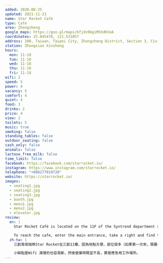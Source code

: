```yaml
---
added: 2020-08-25
updated: 2021-11-23
name: Star Rocket Café
type: Cafe
area: Zhongzheng
google_maps: https://goo.gl/maps/bfjdv9bgiMShdKVeA
coordinates: 25.045478, 121.531057
address: 100, Taiwan, Taipei City, Zhongzheng District, Section 3, Civic Blvd, 2號11樓
station: Zhongxiao Xinsheng
hours:
  mon: 11-18
  tue: 11-18
  wed: 11-18
  thu: 11-18
  fri: 11-18
wifi: 2
speed: 5
power: 4
vacancy: 5
comfort: 4
quiet: 4
food: 3
drinks: 2
price: 4
view: 2
toilets: 5
music: true
smoking: false
standing_tables: false
outdoor_seating: false
cash_only: false
animals: false
lactose_free_milk: false
time_limit: false
facebook: https://facebook.com/starrocket.io/
instagram: https://www.instagram.com/starrocket.io/
telephone: "+886277019728"
website: https://starrocket.io/
images:
  - seating1.jpg
  - seating2.jpg
  - seating3.jpg
  - booth.jpg
  - menu1.jpg
  - menu2.jpg
  - elevator.jpg
review:
  en: |
    Star Rocket Café is located on the 11F of the Syntrend department store. On a weekday it's very suitable for working, as it's usually quiet and plenty of seats. The large worktable in particular is comfortable and good for working. They offer basic food and drinks. The drawbacks are that the WiFi is a little slow and disconnects occasionally, and the opening hours are quite short. Extension cords are available if you ask the staff.

    To reach the cafe, enter the main entrance, take a right and find the elevators. Take the elevator up to the 11th floor and follow signs for the Star Rocket Cafe.
  zh-tw: |
    三創育成咖啡Star Rocket在三創11樓，因為地點方便，座位很多（如果第一次來，需要先找到大門右邊方向的電梯，上11樓後跟隨指示就可以找到)，平日也通常滿安靜的，整體來說還算適合工作，尤其是剛好在附近的。大的工作桌座位很舒適，同時也能點到一些基本的食物和飲料。可以跟店員借延長線。

    小缺點是Wifi 滿慢的也容易斷，然後營業時間並不長，算是應急用工作場所。
---
```


